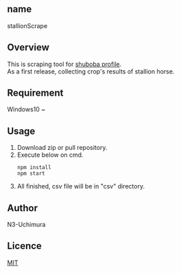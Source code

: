 ## name
stallionScrape

## Overview
This is scraping tool for [shuboba profile](http://keiba.no.coocan.jp/).  
As a first release, collecting crop's results of stallion horse.

## Requirement
Windows10 ~  

## Usage
1. Download zip or pull repository.
2. Execute below on cmd.
   ```
   npm install
   npm start
   ```
3. All finished, csv file will be in "csv" directory.
 
## Author
N3-Uchimura

## Licence
[MIT](https://mit-license.org/)
